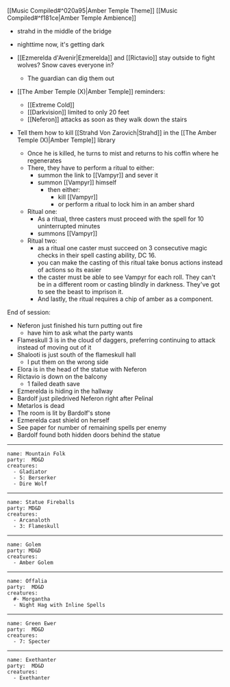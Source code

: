 
[[Music Compiled#^020a95|Amber Temple Theme]]
[[Music Compiled#^f181ce|Amber Temple Ambience]]

- strahd in the middle of the bridge
- nighttime now, it's getting dark
- [[Ezmerelda d'Avenir|Ezmerelda]] and [[Rictavio]] stay outside to fight wolves? Snow caves everyone in?
	- The guardian can dig them out

- [[The Amber Temple (X)|Amber Temple]] reminders:
	- [[Extreme Cold]] 
	- [[Darkvision]] limited to only 20 feet
	- [[Neferon]] attacks as soon as they walk down the stairs

- Tell them how to kill [[Strahd Von Zarovich|Strahd]] in the [[The Amber Temple (X)|Amber Temple]] library
	- Once he is killed, he turns to mist and returns to his coffin where he regenerates
	- There, they have to perform a ritual to either:
		- summon the link to [[Vampyr]] and sever it
		- summon [[Vampyr]] himself
			- then either:
				- kill [[Vampyr]]
				- or perform a ritual to lock him in an amber shard
	- Ritual one:
		- As a ritual, three casters must proceed with the spell for 10 uninterrupted minutes
		- summons [[Vampyr]]
	- Ritual two:
		- as a ritual one caster must succeed on 3 consecutive magic checks in their spell casting ability, DC 16.
		- you can make the casting of this ritual take bonus actions instead of actions so its easier
		- the caster must be able to see Vampyr for each roll. They can't be in a different room or casting blindly in darkness. They've got to see the beast to imprison it.
		- And lastly, the ritual requires a chip of amber as a component.

End of session: 
- Neferon just finished his turn putting out fire
	- have him to ask what the party wants
- Flameskull 3 is in the cloud of daggers, preferring continuing to attack instead of moving out of it
- Shalooti is just south of the flameskull hall
	- I put them on the wrong side
- Elora is in the head of the statue with Neferon
- Rictavio is down on the balcony
	- 1 failed death save
- Ezmerelda is hiding in the hallway
- Bardolf just piledrived Neferon right after Pelinal
- Metarlos is dead
- The room is lit by Bardolf's stone
- Ezmerelda cast shield on herself
- See paper for number of remaining spells per enemy
- Bardolf found both hidden doors behind the statue


---

```encounter
name: Mountain Folk
party:  MD&D
creatures:
  - Gladiator
  - 5: Berserker
  - Dire Wolf
```

---

```encounter
name: Statue Fireballs
party: MD&D
creatures:
  - Arcanaloth
  - 3: Flameskull
```

---

```encounter
name: Golem
party: MD&D
creatures:
  - Amber Golem
```

---

```encounter
name: Offalia
party:  MD&D
creatures:
  #- Morgantha
  - Night Hag with Inline Spells
```

---

```encounter
name: Green Ewer
party:  MD&D
creatures:
  - 7: Specter
```

---

```encounter
name: Exethanter
party:  MD&D
creatures:
  - Exethanter
```
